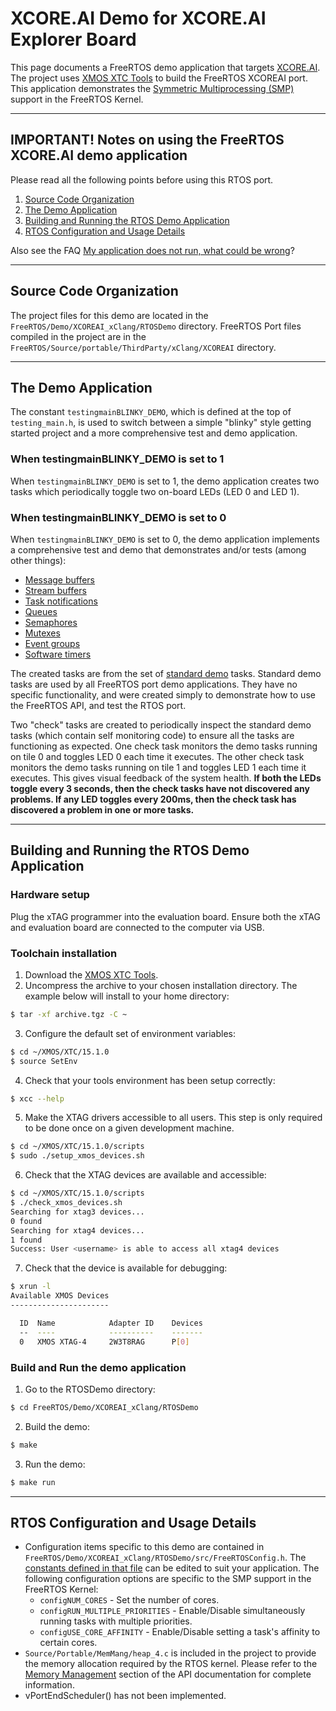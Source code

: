 # XCORE.AI Demo for XCORE.AI Explorer Board
This page documents a FreeRTOS demo application that targets [XCORE.AI](https://www.xmos.ai/xcore-ai/).
The project uses [XMOS XTC Tools](https://www.xmos.ai/software-tools/) to build
the FreeRTOS XCOREAI port. This application demonstrates the [Symmetric
Multiprocessing (SMP)](https://github.com/FreeRTOS/FreeRTOS-Kernel/tree/smp) support in the FreeRTOS Kernel.

----

## IMPORTANT! Notes on using the FreeRTOS XCORE.AI demo application

Please read all the following points before using this RTOS port.

1. [Source Code Organization](#source-code-organization)
1. [The Demo Application](#the-demo-application)
1. [Building and Running the RTOS Demo Application](#building-and-running-the-rtos-demo-application)
1. [RTOS Configuration and Usage Details](#rtos-configuration-and-usage-details)

Also see the FAQ [My application does not run, what could be wrong](https://www.freertos.org/FAQHelp.html)?

----

## Source Code Organization
The project files for this demo are located in the `FreeRTOS/Demo/XCOREAI_xClang/RTOSDemo`
directory. FreeRTOS Port files compiled in the project are in the
`FreeRTOS/Source/portable/ThirdParty/xClang/XCOREAI` directory.

----

## The Demo Application
The constant `testingmainBLINKY_DEMO`, which is defined at the top of
`testing_main.h`, is used to switch between a simple "blinky" style getting
started project and a more comprehensive test and demo application.

### When testingmainBLINKY_DEMO is set to 1
When `testingmainBLINKY_DEMO` is set to 1, the demo application creates
two tasks which periodically toggle two on-board LEDs (LED 0 and LED 1).

### When testingmainBLINKY_DEMO is set to 0
When `testingmainBLINKY_DEMO` is set to 0, the demo application implements a
comprehensive test and demo that demonstrates and/or tests (among other things):

* [Message buffers](https://www.freertos.org/RTOS-stream-message-buffers.html)
* [Stream buffers](https://www.freertos.org/RTOS-stream-message-buffers.html)
* [Task notifications](https://www.freertos.org/RTOS-task-notifications.html)
* [Queues](https://www.freertos.org/Embedded-RTOS-Queues.html)
* [Semaphores](https://www.freertos.org/Embedded-RTOS-Binary-Semaphores.html)
* [Mutexes](https://www.freertos.org/Real-time-embedded-RTOS-mutexes.html)
* [Event groups](https://www.freertos.org/FreeRTOS-Event-Groups.html)
* [Software timers](https://www.freertos.org/RTOS-software-timer.html)

The created tasks are from the set of [standard demo](https://www.freertos.org/a00102.html)
tasks. Standard demo tasks are used by all FreeRTOS port demo applications. They
have no specific functionality, and were created simply to demonstrate how to use
the FreeRTOS API, and test the RTOS port.

Two "check" tasks are created to periodically inspect the standard demo tasks
(which contain self monitoring code) to ensure all the tasks are functioning as
expected. One check task monitors the demo tasks running on tile 0 and toggles
LED 0 each time it executes. The other check task monitors the demo tasks
running on tile 1 and toggles LED 1 each time it executes. This gives visual
feedback of the system health. **If both the LEDs toggle every 3 seconds, then the
check tasks have not discovered any problems. If any LED toggles every 200ms,
then the check task has discovered a problem in one or more tasks.**

----

## Building and Running the RTOS Demo Application

### Hardware setup
Plug the xTAG programmer into the evaluation board. Ensure both the xTAG and
evaluation board are connected to the computer via USB.

### Toolchain installation
1. Download the [XMOS XTC Tools](https://www.xmos.ai/software-tools/).
2. Uncompress the archive to your chosen installation directory. The example
below will install to your home directory:
```sh
$ tar -xf archive.tgz -C ~
```
3. Configure the default set of environment variables:
```sh
$ cd ~/XMOS/XTC/15.1.0
$ source SetEnv
```
4. Check that your tools environment has been setup correctly:
```sh
$ xcc --help
```
5. Make the XTAG drivers accessible to all users. This step is only required
to be done once on a given development machine.
```sh
$ cd ~/XMOS/XTC/15.1.0/scripts
$ sudo ./setup_xmos_devices.sh
```
6. Check that the XTAG devices are available and accessible:
```sh
$ cd ~/XMOS/XTC/15.1.0/scripts
$ ./check_xmos_devices.sh
Searching for xtag3 devices...
0 found
Searching for xtag4 devices...
1 found
Success: User <username> is able to access all xtag4 devices
```
7. Check that the device is available for debugging:
```sh
$ xrun -l
Available XMOS Devices
----------------------

  ID  Name            Adapter ID    Devices
  --  ----            ----------    -------
  0   XMOS XTAG-4     2W3T8RAG      P[0]
```

### Build and Run the demo application
1. Go to the RTOSDemo directory:
```sh
$ cd FreeRTOS/Demo/XCOREAI_xClang/RTOSDemo
```
2. Build the demo:
```sh
$ make
```
3. Run the demo:
```sh
$ make run
```
----

## RTOS Configuration and Usage Details

* Configuration items specific to this demo are contained in
`FreeRTOS/Demo/XCOREAI_xClang/RTOSDemo/src/FreeRTOSConfig.h`. The
[constants defined in that file](https://www.freertos.org/a00110.html) can be
edited to suit your application. The following configuration options are
specific to the SMP support in the FreeRTOS Kernel:
  * `configNUM_CORES` - Set the number of cores.
  * `configRUN_MULTIPLE_PRIORITIES` - Enable/Disable simultaneously running tasks with multiple priorities.
  * `configUSE_CORE_AFFINITY` - Enable/Disable setting a task's affinity to certain cores.
* `Source/Portable/MemMang/heap_4.c` is included in the project to provide the
memory allocation required by the RTOS kernel. Please refer to the
[Memory Management](https://www.freertos.org/a00111.html) section of the API
documentation for complete information.
* vPortEndScheduler() has not been implemented.
